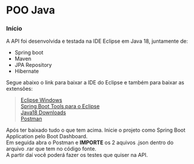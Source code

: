 # POO Java

### Início
A API foi desenvolvida e testada na IDE Eclipse em Java 18, juntamente de:
- Spring boot
- Maven
- JPA Repository
- Hibernate

Segue abaixo o link para baixar a IDE do Eclipse e também para baixar as extensões:
> [Eclipse Windows](https://www.eclipse.org/downloads/download.php?file=/oomph/epp/2022-06/R/eclipse-inst-jre-win64.exe)<br>
> [Spring Boot Tools para o Eclipse](https://download.springsource.com/release/STS4/4.15.1.RELEASE/dist/e4.24/spring-tool-suite-4-4.15.1.RELEASE-e4.24.0-win32.win32.x86_64.self-extracting.jar)<br>
> [Java18 Downloads](https://www.oracle.com/java/technologies/javase/jdk18-archive-downloads.html)<br>
> [Postman](https://www.postman.com/downloads/)<br>

Após ter baixado tudo o que tem acima. Inicie o projeto como Spring Boot Application pelo Boot Dashboard. <br>
Em seguida abra o Postman e **IMPORTE** os 2 aquivos .json dentro do arquivo .rar que tem no código fonte. <br>
A partir daí você poderá fazer os testes que quiser na API.
